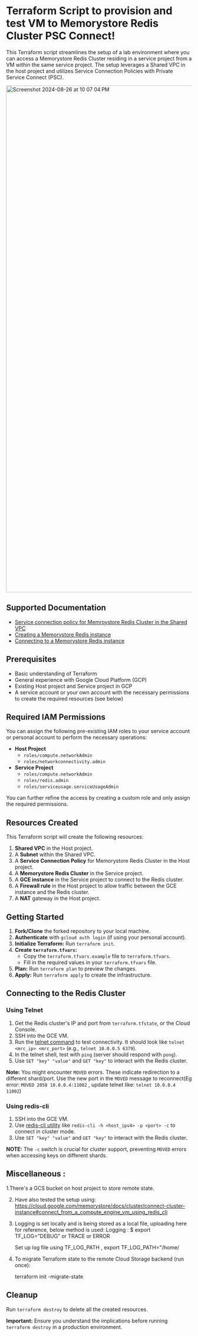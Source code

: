 # Terraform Script to provision and test VM to Memorystore Redis Cluster PSC Connect!

This Terraform script streamlines the setup of a lab environment where you can access a Memorystore Redis Cluster residing in a service project from a VM within the same service project. The setup leverages a Shared VPC in the host project and utilizes Service Connection Policies with Private Service Connect (PSC).

<img width="1376" alt="Screenshot 2024-08-26 at 10 07 04 PM" src="https://github.com/user-attachments/assets/9495cf98-190b-4bf3-a0ee-2678e4ca3ba7">


## Supported Documentation

* [Service connection policy for Memroystore Redis Cluster in the Shared VPC](https://cloud.google.com/memorystore/docs/cluster/instance-provisioning-shared-vpc#create_a_service_connection_policy)
* [Creating a Memorystore Redis instance](https://cloud.google.com/memorystore/docs/cluster/create-instance-terraform)
* [Connecting to a Memorystore Redis instance](https://cloud.google.com/memorystore/docs/cluster/connect-cluster-instance)

## Prerequisites

* Basic understanding of Terraform
* General experience with Google Cloud Platform (GCP)
* Existing Host project and Service project in GCP
* A service account or your own account with the necessary permissions to create the required resources (see below)

## Required IAM Permissions

You can assign the following pre-existing IAM roles to your service account or personal account to perform the necessary operations:

* **Host Project**
    * `roles/compute.networkAdmin`
    * `roles/networkconnectivity.admin`
* **Service Project**
    * `roles/compute.networkAdmin`
    * `roles/redis.admin`
    * `roles/serviceusage.serviceUsageAdmin`

You can further refine the access by creating a custom role and only assign the required permissions.

## Resources Created

This Terraform script will create the following resources:

1. **Shared VPC** in the Host project.
2. A **Subnet** within the Shared VPC.
3. A **Service Connection Policy** for Memorystore Redis Cluster in the Host project.
4. A **Memorystore Redis Cluster** in the Service project.
5. A **GCE instance** in the Service project to connect to the Redis cluster.
6. A **Firewall rule** in the Host project to allow traffic between the GCE instance and the Redis cluster.
7. A **NAT** gateway in the Host project.

## Getting Started

1. **Fork/Clone** the forked repository to your local machine.
2. **Authenticate** with `gcloud auth login` (if using your personal account).
3. **Initialize Terraform:** Run `terraform init`.
4. **Create `terraform.tfvars`:**
    * Copy the `terraform.tfvars.example` file to `terraform.tfvars`.
    * Fill in the required values in your `terraform.tfvars` file.
5. **Plan:** Run `terraform plan` to preview the changes.
6. **Apply:** Run `terraform apply` to create the infrastructure.

## Connecting to the Redis Cluster

### Using Telnet

1. Get the Redis cluster's IP and port from `terraform.tfstate`, or the Cloud Console.
2. SSH into the GCE VM.
3. Run the [telnet command](https://cloud.google.com/memorystore/docs/cluster/connect-cluster-instance) to test connectivity. It should look like `telnet <mrc_ip> <mrc_port>` (e.g., `telnet 10.0.0.5 6379`).
4. In the telnet shell, test with `ping` (server should respond with `pong`).
5. Use `SET "key" "value"` and `GET "key"` to interact with the Redis cluster.

**Note:** You might encounter `MOVED` errors. These indicate redirection to a different shard/port. Use the new port in the `MOVED` message to reconnect(Eg error: `MOVED 2058 10.0.0.4:11002` , update telnet like: `telnet 10.0.0.4 11002`)

### Using redis-cli

1. SSH into the GCE VM.
2. Use [redis-cli utility](https://cloud.google.com/memorystore/docs/cluster/connect-cluster-instance#connect_from_a_compute_engine_vm_using_redis_cli) like `redis-cli -h <host_ipv4> -p <port> -c` to connect in cluster mode.
3. Use `SET "key" "value"` and `GET "key"` to interact with the Redis cluster.

**NOTE:** The `-c` switch is crucial for cluster support, preventing `MOVED` errors when accessing keys on different shards. 

## Miscellaneous :

1.There's a GCS bucket on host project to store remote state.
  
2. Have also tested the setup using: https://cloud.google.com/memorystore/docs/cluster/connect-cluster-instance#connect_from_a_compute_engine_vm_using_redis_cli
  
3. Logging is set locally and is being stored as  a local file, uploading here for reference, below method is used:
   Logging : $ export TF_LOG=”DEBUG” or TRACE or ERROR

   Set up log file using TF_LOG_PATH ,  export TF_LOG_PATH="/home/

4. To migrate Terraform state to the remote Cloud Storage backend (run once):

    terraform init -migrate-state


## Cleanup

Run `terraform destroy` to delete all the created resources.

**Important:** Ensure you understand the implications before running `terraform destroy` in a production environment.





